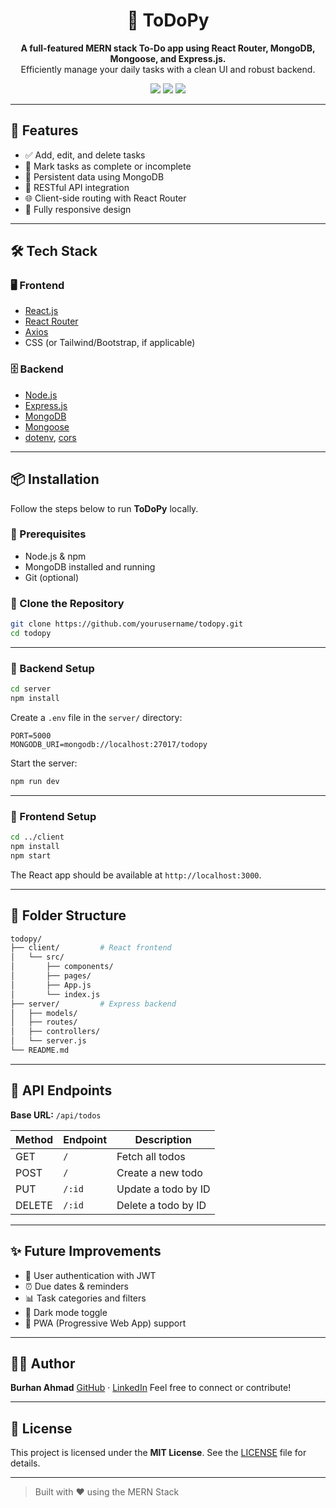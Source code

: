 <h1 align="center">📝 ToDoPy</h1>

<p align="center">
  <strong>A full-featured MERN stack To-Do app using React Router, MongoDB, Mongoose, and Express.js.</strong><br/>
  Efficiently manage your daily tasks with a clean UI and robust backend.
</p>

<p align="center">
  <img src="https://img.shields.io/badge/Stack-MERN-green?style=flat-square"/>
  <img src="https://img.shields.io/badge/License-MIT-blue?style=flat-square"/>
  <img src="https://img.shields.io/badge/Status-Active-brightgreen?style=flat-square"/>
</p>

---

## 🚀 Features

- ✅ Add, edit, and delete tasks
- 📌 Mark tasks as complete or incomplete
- 🧠 Persistent data using MongoDB
- 📡 RESTful API integration
- 🌐 Client-side routing with React Router
- 📱 Fully responsive design

---

## 🛠️ Tech Stack

### 🖥️ Frontend

- [React.js](https://reactjs.org/)
- [React Router](https://reactrouter.com/)
- [Axios](https://axios-http.com/)
- CSS (or Tailwind/Bootstrap, if applicable)

### 🗄️ Backend

- [Node.js](https://nodejs.org/)
- [Express.js](https://expressjs.com/)
- [MongoDB](https://www.mongodb.com/)
- [Mongoose](https://mongoosejs.com/)
- [dotenv](https://www.npmjs.com/package/dotenv), [cors](https://www.npmjs.com/package/cors)

---

## 📦 Installation

Follow the steps below to run **ToDoPy** locally.

### 🔧 Prerequisites

- Node.js & npm
- MongoDB installed and running
- Git (optional)

### 📁 Clone the Repository

```bash
git clone https://github.com/yourusername/todopy.git
cd todopy
````

---

### 🧩 Backend Setup

```bash
cd server
npm install
```

Create a `.env` file in the `server/` directory:

```env
PORT=5000
MONGODB_URI=mongodb://localhost:27017/todopy
```

Start the server:

```bash
npm run dev
```

---

### 🎨 Frontend Setup

```bash
cd ../client
npm install
npm start
```

The React app should be available at `http://localhost:3000`.

---

## 🧭 Folder Structure

```bash
todopy/
├── client/         # React frontend
│   └── src/
│       ├── components/
│       ├── pages/
│       ├── App.js
│       └── index.js
├── server/         # Express backend
│   ├── models/
│   ├── routes/
│   ├── controllers/
│   └── server.js
└── README.md
```

---

## 📡 API Endpoints

**Base URL:** `/api/todos`

| Method | Endpoint | Description         |
| ------ | -------- | ------------------- |
| GET    | `/`      | Fetch all todos     |
| POST   | `/`      | Create a new todo   |
| PUT    | `/:id`   | Update a todo by ID |
| DELETE | `/:id`   | Delete a todo by ID |

---

## ✨ Future Improvements

* 🔐 User authentication with JWT
* ⏰ Due dates & reminders
* 📊 Task categories and filters
* 🌙 Dark mode toggle
* 📱 PWA (Progressive Web App) support

---

## 👨‍💻 Author

**Burhan Ahmad**
[GitHub](https://github.com/BurhanAhmad0) · [LinkedIn](https://linkedin.com/in/burhan-ahmad-developer)
Feel free to connect or contribute!

---

## 📄 License

This project is licensed under the **MIT License**. See the [LICENSE](LICENSE) file for details.

---

> Built with ❤️ using the MERN Stack
